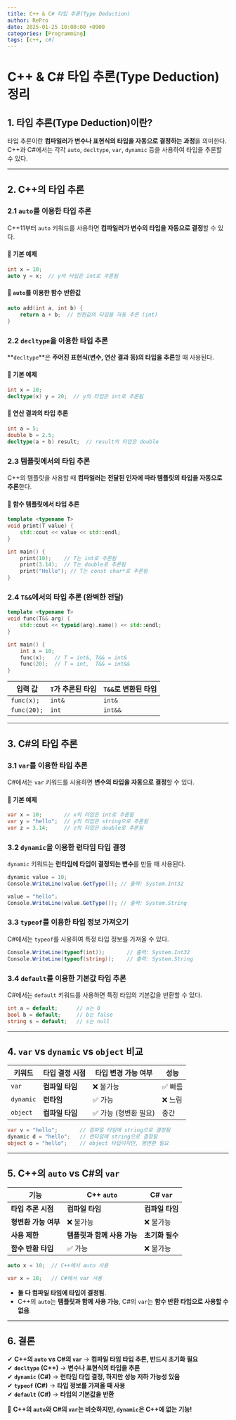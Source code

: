 ```yaml
---
title: C++ & C# 타입 추론(Type Deduction)
author: RePro
date: 2025-01-25 10:00:00 +0900
categories: [Programming]
tags: [c++, c#]
---
```



# C++ & C# 타입 추론(Type Deduction) 정리

## 1. 타입 추론(Type Deduction)이란?

타입 추론이란 **컴파일러가 변수나 표현식의 타입을 자동으로 결정하는 과정**을 의미한다. C++과 C#에서는 각각 `auto`, `decltype`, `var`, `dynamic` 등을 사용하여 타입을 추론할 수 있다.

---

## 2. C++의 타입 추론

### 2.1 `auto`를 이용한 타입 추론
C++11부터 `auto` 키워드를 사용하면 **컴파일러가 변수의 타입을 자동으로 결정**할 수 있다.

#### 🔹 기본 예제
```cpp
int x = 10;
auto y = x;  // y의 타입은 int로 추론됨
```

#### 🔹 `auto`를 이용한 함수 반환값
```cpp
auto add(int a, int b) {
    return a + b;  // 반환값의 타입을 자동 추론 (int)
}
```

### 2.2 `decltype`을 이용한 타입 추론
**`decltype`**은 **주어진 표현식(변수, 연산 결과 등)의 타입을 추론**할 때 사용된다.

#### 🔹 기본 예제
```cpp
int x = 10;
decltype(x) y = 20;  // y의 타입은 int로 추론됨
```

#### 🔹 연산 결과의 타입 추론
```cpp
int a = 5;
double b = 2.5;
decltype(a + b) result;  // result의 타입은 double
```

### 2.3 템플릿에서의 타입 추론
C++의 템플릿을 사용할 때 **컴파일러는 전달된 인자에 따라 템플릿의 타입을 자동으로 추론**한다.

#### 🔹 함수 템플릿에서 타입 추론
```cpp
template <typename T>
void print(T value) {
    std::cout << value << std::endl;
}

int main() {
    print(10);    // T는 int로 추론됨
    print(3.14);  // T는 double로 추론됨
    print("Hello"); // T는 const char*로 추론됨
}
```

### 2.4 `T&&`에서의 타입 추론 (완벽한 전달)
```cpp
template <typename T>
void func(T&& arg) {
    std::cout << typeid(arg).name() << std::endl;
}

int main() {
    int x = 10;
    func(x);   // T = int&, T&& = int&
    func(20);  // T = int,  T&& = int&&
}
```

| 입력 값 | `T`가 추론된 타입 | `T&&`로 변환된 타입 |
|---------|----------------|----------------|
| `func(x);` | `int&` | `int&` |
| `func(20);` | `int` | `int&&` |

---

## 3. C#의 타입 추론

### 3.1 `var`를 이용한 타입 추론
C#에서는 `var` 키워드를 사용하면 **변수의 타입을 자동으로 결정**할 수 있다.

#### 🔹 기본 예제
```csharp
var x = 10;       // x의 타입은 int로 추론됨
var y = "hello";  // y의 타입은 string으로 추론됨
var z = 3.14;     // z의 타입은 double로 추론됨
```

### 3.2 `dynamic`을 이용한 런타임 타입 결정
`dynamic` 키워드는 **런타임에 타입이 결정되는 변수**를 만들 때 사용된다.

```csharp
dynamic value = 10;
Console.WriteLine(value.GetType()); // 출력: System.Int32

value = "hello";  
Console.WriteLine(value.GetType()); // 출력: System.String
```

### 3.3 `typeof`를 이용한 타입 정보 가져오기
C#에서는 `typeof`를 사용하여 특정 타입 정보를 가져올 수 있다.

```csharp
Console.WriteLine(typeof(int));       // 출력: System.Int32
Console.WriteLine(typeof(string));    // 출력: System.String
```

### 3.4 `default`를 이용한 기본값 타입 추론
C#에서는 `default` 키워드를 사용하면 특정 타입의 기본값을 반환할 수 있다.

```csharp
int a = default;      // a는 0
bool b = default;     // b는 false
string s = default;   // s는 null
```

---

## 4. `var` vs `dynamic` vs `object` 비교

| 키워드 | 타입 결정 시점 | 타입 변경 가능 여부 | 성능 |
|--------|-------------|----------------|------|
| `var` | **컴파일 타임** | ❌ 불가능 | ✅ 빠름 |
| `dynamic` | **런타임** | ✅ 가능 | ❌ 느림 |
| `object` | **컴파일 타임** | ✅ 가능 (형변환 필요) | 중간 |

```csharp
var v = "hello";       // 컴파일 타임에 string으로 결정됨
dynamic d = "hello";   // 런타임에 string으로 결정됨
object o = "hello";    // object 타입이지만, 형변환 필요
```

---

## 5. C++의 `auto` vs C#의 `var`

| 기능 | C++ `auto` | C# `var` |
|------|-----------|-----------|
| **타입 추론 시점** | **컴파일 타임** | **컴파일 타임** |
| **형변환 가능 여부** | ❌ 불가능 | ❌ 불가능 |
| **사용 제한** | **템플릿과 함께 사용 가능** | **초기화 필수** |
| **함수 반환 타입** | ✅ 가능 | ❌ 불가능 |

```cpp
auto x = 10;  // C++에서 auto 사용
```
```csharp
var x = 10;   // C#에서 var 사용
```
- **둘 다 컴파일 타임에 타입이 결정됨**.
- C++의 `auto`는 **템플릿과 함께 사용 가능**, C#의 `var`는 **함수 반환 타입으로 사용할 수 없음**.

---

## 6. 결론

✔ **C++의 `auto` vs C#의 `var`** → **컴파일 타임 타입 추론, 반드시 초기화 필요**  
✔ **`decltype` (C++)** → **변수나 표현식의 타입을 추론**  
✔ **`dynamic` (C#)** → **런타임 타입 결정, 하지만 성능 저하 가능성 있음**  
✔ **`typeof` (C#)** → **타입 정보를 가져올 때 사용**  
✔ **`default` (C#)** → **타입의 기본값을 반환**  

🚀 **C++의 `auto`와 C#의 `var`는 비슷하지만, `dynamic`은 C++에 없는 기능!**

